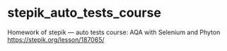 # stepik_auto_tests_course
Homework of stepik — auto tests course: AQA with Selenium and Phyton
https://stepik.org/lesson/187065/

